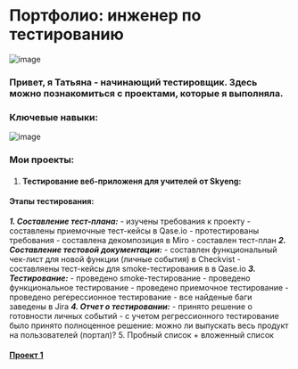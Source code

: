   # Портфолио: инженер по тестированию
![image](https://github.com/GrigorievaT/Portfolio/assets/123193126/e3c2bdf1-017a-41dd-8447-7a5d49ad40f7)

### Привет, я Татьяна - начинающий тестировщик. Здесь можно познакомиться с проектами, которые я выполняла.
### Ключевые навыки:

![image](https://github.com/GrigorievaT/Portfolio/assets/123193126/73f8bdca-a5e3-45d0-a883-0360ce4e3b01)

### Мои проекты:
1.  #### Тестирование веб-приложеня для учителей от Skyeng:
  #### Этапы тестирования:
  ***1. Составление тест-плана:***
        - изучены требования к проекту
        - составлены приемочные тест-кейсы в Qase.io
        - протестированы требования
        - составлена декомпозиция в Miro
        - составлен тест-план
  ***2. Составление тестовой документации:***
        - составлен функциональный чек-лист для новой функции (личные события) в  Checkvist
        - cоставляены тест-кейсы для smoke-тестирования в в Qase.io
  ***3. Тестирование:***
        - проведено smoke-тестирование
        - проведено функциональное тестирование
        - проведено приемочное тестирование
        - проведено регерессионное тестирование
        - все найденые баги заведены в Jira
  ***4. Отчет о тестировании:***
        - принято решение о готовности личных событий
        - с учетом регрессионного тестирование было принято полноценное решение: можно ли выпускать весь продукт на пользователей (портал)?
    5. Пробный список
       + вложенный список
           
  #### [Проект 1](https://docs.google.com/document/d/1hQemTXwONrR30YhFH0o-So2obdvH33iPVvRJggsKOkY/edit)
